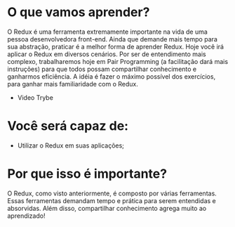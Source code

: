 # O que vamos aprender?
O Redux é uma ferramenta extremamente importante na vida de uma pessoa desenvolvedora front-end. Ainda que demande mais tempo para sua abstração, praticar é a melhor forma de aprender Redux. Hoje você irá aplicar o Redux em diversos cenários. Por ser de entendimento mais complexo, trabalharemos hoje em Pair Programming (a facilitação dará mais instruções) para que todos possam compartilhar conhecimento e ganharmos eficiência. A idéia é fazer o máximo possível dos exercícios, para ganhar mais familiaridade com o Redux.

- Video Trybe 

# Você será capaz de:
- Utilizar o Redux em suas aplicações;

# Por que isso é importante?
O Redux, como visto anteriormente, é composto por várias ferramentas. Essas ferramentas demandam tempo e prática para serem entendidas e absorvidas. Além disso, compartilhar conhecimento agrega muito ao aprendizado!